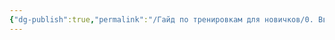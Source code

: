 ```yaml
---
{"dg-publish":true,"permalink":"/Гайд по тренировкам для новичков/0. Введение/5. Где тренироваться/"}
---
```


